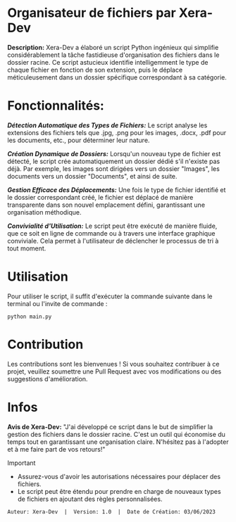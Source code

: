 # Organisateur de fichiers par Xera-Dev

**Description:** Xera-Dev a élaboré un script Python ingénieux qui simplifie considérablement la tâche fastidieuse d'organisation des fichiers dans le dossier racine. Ce script astucieux identifie intelligemment le type de chaque fichier en fonction de son extension, puis le déplace méticuleusement dans un dossier spécifique correspondant à sa catégorie.

# Fonctionnalités:

**_Détection Automatique des Types de Fichiers:_** Le script analyse les extensions des fichiers tels que .jpg, .png pour les images, .docx, .pdf pour les documents, etc., pour déterminer leur nature.

**_Création Dynamique de Dossiers:_** Lorsqu'un nouveau type de fichier est détecté, le script crée automatiquement un dossier dédié s'il n'existe pas déjà. Par exemple, les images sont dirigées vers un dossier "Images", les documents vers un dossier "Documents", et ainsi de suite.

**_Gestion Efficace des Déplacements:_** Une fois le type de fichier identifié et le dossier correspondant créé, le fichier est déplacé de manière transparente dans son nouvel emplacement défini, garantissant une organisation méthodique.

**_Convivialité d'Utilisation:_** Le script peut être exécuté de manière fluide, que ce soit en ligne de commande ou à travers une interface graphique conviviale. Cela permet à l'utilisateur de déclencher le processus de tri à tout moment.

# Utilisation
Pour utiliser le script, il suffit d'exécuter la commande suivante dans le terminal ou l'invite de commande :
```
python main.py
```

# Contribution

Les contributions sont les bienvenues ! Si vous souhaitez contribuer à ce projet, veuillez soumettre une Pull Request avec vos modifications ou des suggestions d'amélioration.

# Infos
**Avis de Xera-Dev:**
"J'ai développé ce script dans le but de simplifier la gestion des fichiers dans le dossier racine. C'est un outil qui économise du temps tout en garantissant une organisation claire. N'hésitez pas à l'adopter et à me faire part de vos retours!"

> [!IMPORTANT]
> - Assurez-vous d'avoir les autorisations nécessaires pour déplacer des fichiers.
> - Le script peut être étendu pour prendre en charge de nouveaux types de fichiers en ajoutant des règles personnalisées.

```Auteur: Xera-Dev  |  Version: 1.0  |  Date de Création: 03/06/2023```
